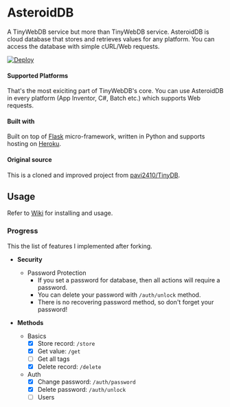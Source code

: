 # AsteroidDB
A TinyWebDB service but more than TinyWebDB service. AsteroidDB is cloud database that stores and retrieves values for any platform. You can access the database with simple cURL/Web requests. 

[![Deploy](https://www.herokucdn.com/deploy/button.png)](https://heroku.com/deploy?template=https://github.com/yyusufcihan/AsteroidDB)

#### Supported Platforms

That's the most exiciting part of TinyWebDB's core. You can use AsteroidDB in every platform (App Inventor, C#, Batch etc.) which supports Web requests.

#### Built with

Built on top of [Flask](http://flask.pocoo.org/) micro-framework, written in Python and supports hosting on [Heroku](https://www.heroku.com/).

#### Original source

This is a cloned and improved project from [pavi2410/TinyDB](https://github.com/pavi2410/TinyWebDB). 

## Usage

Refer to [Wiki](https://github.com/yyusufcihan/AsteroidDB/wiki) for installing and usage.

### Progress
This the list of features I implemented after forking.

* **Security**
  * Password Protection
    * If you set a password for database, then all actions will require a password.
    * You can delete your password with `/auth/unlock` method.
    * There is no recovering password method, so don't forget your password!
        
* **Methods**
  * Basics
     - [x] Store record: `/store`
     - [x] Get value: `/get`
     - [ ] Get all tags
     - [x] Delete record: `/delete`
  * Auth
     - [x] Change password: `/auth/password`
     - [x] Delete password: `/auth/unlock`
     - [ ] Users
